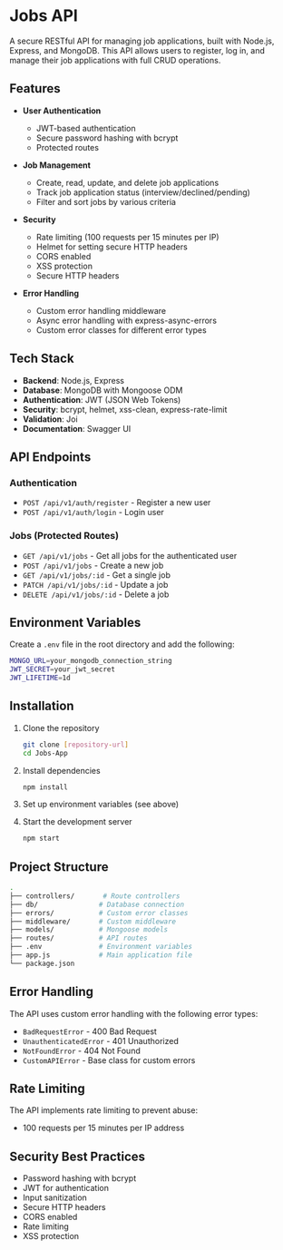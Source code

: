 # Jobs API

A secure RESTful API for managing job applications, built with Node.js, Express, and MongoDB. This API allows users to register, log in, and manage their job applications with full CRUD operations.

## Features

- **User Authentication**
  - JWT-based authentication
  - Secure password hashing with bcrypt
  - Protected routes

- **Job Management**
  - Create, read, update, and delete job applications
  - Track job application status (interview/declined/pending)
  - Filter and sort jobs by various criteria

- **Security**
  - Rate limiting (100 requests per 15 minutes per IP)
  - Helmet for setting secure HTTP headers
  - CORS enabled
  - XSS protection
  - Secure HTTP headers

- **Error Handling**
  - Custom error handling middleware
  - Async error handling with express-async-errors
  - Custom error classes for different error types

## Tech Stack

- **Backend**: Node.js, Express
- **Database**: MongoDB with Mongoose ODM
- **Authentication**: JWT (JSON Web Tokens)
- **Security**: bcrypt, helmet, xss-clean, express-rate-limit
- **Validation**: Joi
- **Documentation**: Swagger UI

## API Endpoints

### Authentication

- `POST /api/v1/auth/register` - Register a new user
- `POST /api/v1/auth/login` - Login user

### Jobs (Protected Routes)

- `GET /api/v1/jobs` - Get all jobs for the authenticated user
- `POST /api/v1/jobs` - Create a new job
- `GET /api/v1/jobs/:id` - Get a single job
- `PATCH /api/v1/jobs/:id` - Update a job
- `DELETE /api/v1/jobs/:id` - Delete a job

## Environment Variables

Create a `.env` file in the root directory and add the following:

```bash
MONGO_URL=your_mongodb_connection_string
JWT_SECRET=your_jwt_secret
JWT_LIFETIME=1d
```

## Installation

1. Clone the repository

   ```bash
   git clone [repository-url]
   cd Jobs-App
   ```

2. Install dependencies

   ```bash
   npm install
   ```

3. Set up environment variables (see above)

4. Start the development server

   ```bash
   npm start
   ```

## Project Structure

```bash
.
├── controllers/       # Route controllers
├── db/               # Database connection
├── errors/           # Custom error classes
├── middleware/       # Custom middleware
├── models/           # Mongoose models
├── routes/           # API routes
├── .env              # Environment variables
├── app.js            # Main application file
└── package.json
```

## Error Handling

The API uses custom error handling with the following error types:

- `BadRequestError` - 400 Bad Request
- `UnauthenticatedError` - 401 Unauthorized
- `NotFoundError` - 404 Not Found
- `CustomAPIError` - Base class for custom errors

## Rate Limiting

The API implements rate limiting to prevent abuse:

- 100 requests per 15 minutes per IP address

## Security Best Practices

- Password hashing with bcrypt
- JWT for authentication
- Input sanitization
- Secure HTTP headers
- CORS enabled
- Rate limiting
- XSS protection
